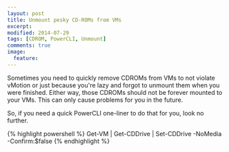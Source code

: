 ```yaml
---
layout: post
title: Unmount pesky CD-ROMs from VMs
excerpt: 
modified: 2014-07-29
tags: [CDROM, PowerCLI, Unmount]
comments: true
image:
  feature: 
---
```


Sometimes you need to quickly remove CDROMs from VMs to not violate vMotion or just because you're lazy and forgot to unmount them when you were finished. Either way, those CDROMs should not be forever mounted to your VMs. This can only cause problems for you in the future.

So, if you need a quick PowerCLI one-liner to do that for you, look no further.

<script src="https://gist.github.com/tquizzle/f92d3081118d07049c0e.js"></script>

{% highlight powershell %}
Get-VM <vmNames> | Get-CDDrive | Set-CDDrive -NoMedia -Confirm:$false
{% endhighlight %}
